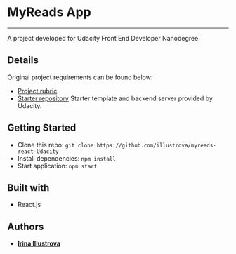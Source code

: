 # MyReads App
---
A project developed for Udacity Front End Developer Nanodegree.

## Details

Original project requirements can be found below:
* [Project rubric](myreads-project-rubric.pdf)
* [Starter repository](https://github.com/udacity/reactnd-project-myreads-starter)
Starter template and backend server provided by Udacity.

## Getting Started

* Clone this repo: `git clone https://github.com/illustrova/myreads-react-Udacity`
* Install dependencies: `npm install`
* Start application: `npm start`

## Built with

* React.js

## Authors

* **[Irina Illustrova](https://github.com/Illustrova)**